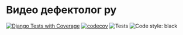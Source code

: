 # Видео дефектолог ру

[![Django Tests with Coverage](https://github.com/timoncraus/videodef/actions/workflows/tests.yml/badge.svg)](https://github.com/timoncraus/videodef/actions/workflows/tests.yml)
[![codecov](https://codecov.io/gh/timoncraus/VideoDef/graph/badge.svg?token=29L5PMWR4L)](https://codecov.io/gh/timoncraus/VideoDef)
![Tests](https://img.shields.io/badge/tests-102-blue)
![Code style: black](https://img.shields.io/badge/code_style-black-000000.svg)
